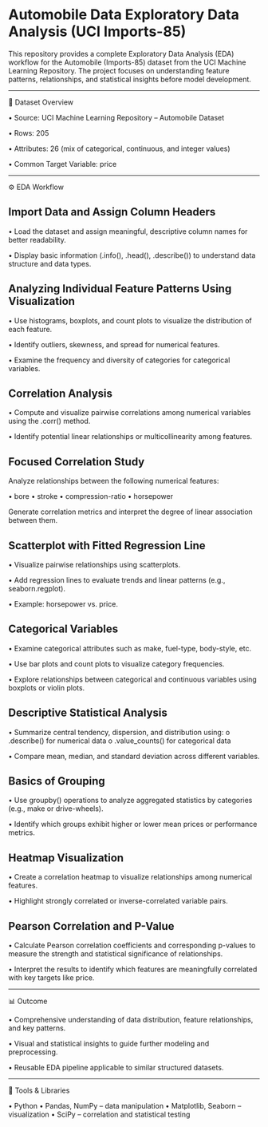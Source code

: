 # Automobile Data Exploratory Data Analysis (UCI Imports-85)
This repository provides a complete Exploratory Data Analysis (EDA) workflow for the Automobile (Imports-85) dataset from the UCI Machine Learning Repository.
The project focuses on understanding feature patterns, relationships, and statistical insights before model development.
________________________________________
📌 Dataset Overview

•	Source: UCI Machine Learning Repository – Automobile Dataset

•	Rows: 205

•	Attributes: 26 (mix of categorical, continuous, and integer values)

•	Common Target Variable: price
________________________________________
⚙️ EDA Workflow

## Import Data and Assign Column Headers

•	Load the dataset and assign meaningful, descriptive column names for better readability.

•	Display basic information (.info(), .head(), .describe()) to understand data structure and data types.


## Analyzing Individual Feature Patterns Using Visualization

•	Use histograms, boxplots, and count plots to visualize the distribution of each feature.

•	Identify outliers, skewness, and spread for numerical features.

•	Examine the frequency and diversity of categories for categorical variables.


## Correlation Analysis
   
•	Compute and visualize pairwise correlations among numerical variables using the .corr() method.

•	Identify potential linear relationships or multicollinearity among features.


## Focused Correlation Study
   
Analyze relationships between the following numerical features:

•	bore
•	stroke
•	compression-ratio
•	horsepower

Generate correlation metrics and interpret the degree of linear association between them.


## Scatterplot with Fitted Regression Line
   
•	Visualize pairwise relationships using scatterplots.

•	Add regression lines to evaluate trends and linear patterns (e.g., seaborn.regplot).

•	Example: horsepower vs. price.


## Categorical Variables
   
•	Examine categorical attributes such as make, fuel-type, body-style, etc.

•	Use bar plots and count plots to visualize category frequencies.

•	Explore relationships between categorical and continuous variables using boxplots or violin plots.


## Descriptive Statistical Analysis
   
•	Summarize central tendency, dispersion, and distribution using:
o	.describe() for numerical data
o	.value_counts() for categorical data

•	Compare mean, median, and standard deviation across different variables.


## Basics of Grouping
   
•	Use groupby() operations to analyze aggregated statistics by categories (e.g., make or drive-wheels).

•	Identify which groups exhibit higher or lower mean prices or performance metrics.


## Heatmap Visualization
    
•	Create a correlation heatmap to visualize relationships among numerical features.

•	Highlight strongly correlated or inverse-correlated variable pairs.


## Pearson Correlation and P-Value
    
•	Calculate Pearson correlation coefficients and corresponding p-values to measure the strength and statistical significance of relationships.

•	Interpret the results to identify which features are meaningfully correlated with key targets like price.

________________________________________
📊 Outcome

•	Comprehensive understanding of data distribution, feature relationships, and key patterns.

•	Visual and statistical insights to guide further modeling and preprocessing.

•	Reusable EDA pipeline applicable to similar structured datasets.
________________________________________
🧰 Tools & Libraries

•	Python
•	Pandas, NumPy – data manipulation
•	Matplotlib, Seaborn – visualization
•	SciPy – correlation and statistical testing
